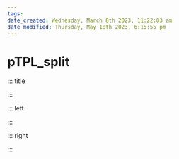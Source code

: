```yaml
---
tags: 
date_created: Wednesday, March 8th 2023, 11:22:03 am
date_modified: Thursday, May 18th 2023, 6:15:55 pm
---
```

# pTPL_split
<!-- slide template="[[TPL_SlideHeader]]" -->
<!-- slide template="[[TPL_SlideWithFooterAndMidSplit]]" -->
::: title

:::

::: left

:::

::: right

:::